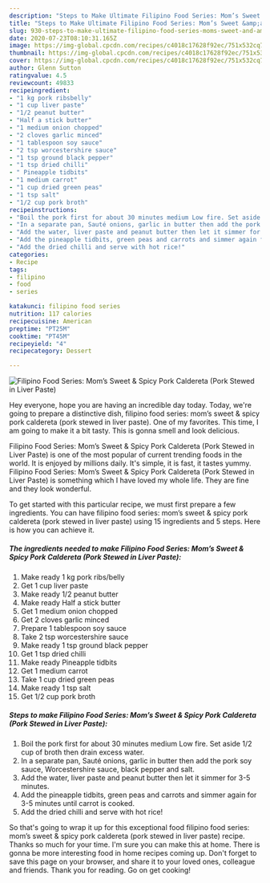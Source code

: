 ```yaml
---
description: "Steps to Make Ultimate Filipino Food Series: Mom’s Sweet &amp;amp; Spicy Pork Caldereta (Pork Stewed in Liver Paste)"
title: "Steps to Make Ultimate Filipino Food Series: Mom’s Sweet &amp;amp; Spicy Pork Caldereta (Pork Stewed in Liver Paste)"
slug: 930-steps-to-make-ultimate-filipino-food-series-moms-sweet-and-amp-spicy-pork-caldereta-pork-stewed-in-liver-paste
date: 2020-07-23T08:10:31.165Z
image: https://img-global.cpcdn.com/recipes/c4018c17628f92ec/751x532cq70/filipino-food-series-moms-sweet-spicy-pork-caldereta-pork-stewed-in-liver-paste-recipe-main-photo.jpg
thumbnail: https://img-global.cpcdn.com/recipes/c4018c17628f92ec/751x532cq70/filipino-food-series-moms-sweet-spicy-pork-caldereta-pork-stewed-in-liver-paste-recipe-main-photo.jpg
cover: https://img-global.cpcdn.com/recipes/c4018c17628f92ec/751x532cq70/filipino-food-series-moms-sweet-spicy-pork-caldereta-pork-stewed-in-liver-paste-recipe-main-photo.jpg
author: Glenn Sutton
ratingvalue: 4.5
reviewcount: 49833
recipeingredient:
- "1 kg pork ribsbelly"
- "1 cup liver paste"
- "1/2 peanut butter"
- "Half a stick butter"
- "1 medium onion chopped"
- "2 cloves garlic minced"
- "1 tablespoon soy sauce"
- "2 tsp worcestershire sauce"
- "1 tsp ground black pepper"
- "1 tsp dried chilli"
- " Pineapple tidbits"
- "1 medium carrot"
- "1 cup dried green peas"
- "1 tsp salt"
- "1/2 cup pork broth"
recipeinstructions:
- "Boil the pork first for about 30 minutes medium Low fire. Set aside 1/2 cup of broth then drain excess water."
- "In a separate pan, Sauté onions, garlic in butter then add the pork soy sauce, Worcestershire sauce, black pepper and salt."
- "Add the water, liver paste and peanut butter then let it simmer for 3-5 minutes."
- "Add the pineapple tidbits, green peas and carrots and simmer again for 3-5 minutes until carrot is cooked."
- "Add the dried chilli and serve with hot rice!"
categories:
- Recipe
tags:
- filipino
- food
- series

katakunci: filipino food series 
nutrition: 117 calories
recipecuisine: American
preptime: "PT25M"
cooktime: "PT45M"
recipeyield: "4"
recipecategory: Dessert

---
```



![Filipino Food Series: Mom’s Sweet &amp; Spicy Pork Caldereta (Pork Stewed in Liver Paste)](https://img-global.cpcdn.com/recipes/c4018c17628f92ec/751x532cq70/filipino-food-series-moms-sweet-spicy-pork-caldereta-pork-stewed-in-liver-paste-recipe-main-photo.jpg)

Hey everyone, hope you are having an incredible day today. Today, we're going to prepare a distinctive dish, filipino food series: mom’s sweet &amp; spicy pork caldereta (pork stewed in liver paste). One of my favorites. This time, I am going to make it a bit tasty. This is gonna smell and look delicious.



Filipino Food Series: Mom’s Sweet &amp; Spicy Pork Caldereta (Pork Stewed in Liver Paste) is one of the most popular of current trending foods in the world. It is enjoyed by millions daily. It's simple, it is fast, it tastes yummy. Filipino Food Series: Mom’s Sweet &amp; Spicy Pork Caldereta (Pork Stewed in Liver Paste) is something which I have loved my whole life. They are fine and they look wonderful.


To get started with this particular recipe, we must first prepare a few ingredients. You can have filipino food series: mom’s sweet &amp; spicy pork caldereta (pork stewed in liver paste) using 15 ingredients and 5 steps. Here is how you can achieve it.

<!--inarticleads1-->

##### The ingredients needed to make Filipino Food Series: Mom’s Sweet &amp; Spicy Pork Caldereta (Pork Stewed in Liver Paste):

1. Make ready 1 kg pork ribs/belly
1. Get 1 cup liver paste
1. Make ready 1/2 peanut butter
1. Make ready Half a stick butter
1. Get 1 medium onion chopped
1. Get 2 cloves garlic minced
1. Prepare 1 tablespoon soy sauce
1. Take 2 tsp worcestershire sauce
1. Make ready 1 tsp ground black pepper
1. Get 1 tsp dried chilli
1. Make ready  Pineapple tidbits
1. Get 1 medium carrot
1. Take 1 cup dried green peas
1. Make ready 1 tsp salt
1. Get 1/2 cup pork broth




<!--inarticleads2-->

##### Steps to make Filipino Food Series: Mom’s Sweet &amp; Spicy Pork Caldereta (Pork Stewed in Liver Paste):

1. Boil the pork first for about 30 minutes medium Low fire. Set aside 1/2 cup of broth then drain excess water.
1. In a separate pan, Sauté onions, garlic in butter then add the pork soy sauce, Worcestershire sauce, black pepper and salt.
1. Add the water, liver paste and peanut butter then let it simmer for 3-5 minutes.
1. Add the pineapple tidbits, green peas and carrots and simmer again for 3-5 minutes until carrot is cooked.
1. Add the dried chilli and serve with hot rice!




So that's going to wrap it up for this exceptional food filipino food series: mom’s sweet &amp; spicy pork caldereta (pork stewed in liver paste) recipe. Thanks so much for your time. I'm sure you can make this at home. There is gonna be more interesting food in home recipes coming up. Don't forget to save this page on your browser, and share it to your loved ones, colleague and friends. Thank you for reading. Go on get cooking!
